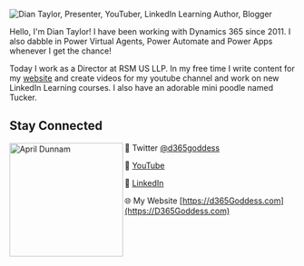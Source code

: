 ![Dian Taylor, Presenter, YouTuber, LinkedIn Learning Author, Blogger](https://raw.githubusercontent.com/d365goddess/main/main/BannerDian.jpg)

Hello, I'm Dian Taylor!  I have been working with Dynamics 365 since 2011. I also dabble in Power Virtual Agents, Power Automate and Power Apps whenever I get the chance!

Today I work as a Director at RSM US LLP. In my free time I write content for my [website](https://d365goddess.com) and create videos for my youtube channel and work on new LinkedIn Learning courses. I also have an adorable mini poodle named Tucker. 

## Stay Connected

<p>
  <img width="200" alt="April Dunnam" align="left" src="https://raw.githubusercontent.com/d365goddess/main/main/DianPic.png">
</p>


💬 Twitter [@d365goddess](https://www.twitter.com/d365goddess)

🎥 [YouTube](https://www.youtube.com/d365goddess)

💼 [LinkedIn](https://www.linkedin.com/in/diantaylor/)

🌐 My Website [https://d365Goddess.com](https://D365Goddess.com)